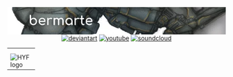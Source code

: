 <img align="right" src="https://github.com/bermarte/bermarte/blob/master/bermarte.webp">  


<div align="center">
<a href="https://www.deviantart.com/bermarte"><img alt="deviantart" src="https://img.shields.io/website?down_message=down&label=website&logo=deviantart&up_color=green&up_message=art&url=https://www.deviantart.com/bermarte"></a>
<a href="https://www.youtube.com/channel/UCDzbI9k3mfPx1xPMrJY5IMA"><img alt="youtube" src="https://img.shields.io/website?down_message=down&label=website&logo=youtube&up_color=green&up_message=youtube&url=https://www.youtube.com/channel/UCDzbI9k3mfPx1xPMrJY5IMA"></a>
<a href="https://soundcloud.com/cardiosalma"><img alt="soundcloud" src="https://img.shields.io/website?down_message=down&label=website&up_color=green&up_message=sound&logo=soundcloud&logoColor=orange&url=https://soundcloud.com/cardiosalma"></a>
<table><tr><td>
<img alt="HYF logo" width="50" src="https://cdn.jsdelivr.net/gh/bermarte/bermarte/hyf.png" style="margin-top: 10px;
    display:inline-block;">
</tr></td></table>
</div>
<!--

**bermarte/bermarte** is a ✨ _special_ ✨ repository because its `README.md` (this file) appears on your GitHub profile.
### Hi there 👋

![Website](https://img.shields.io/website?down_message=down&label=website&logo=deviantart&up_color=green&up_message=art&url=https://www.deviantart.com/bermarte)
![Website](https://img.shields.io/website?down_message=down&label=website&logo=youtube&up_color=green&up_message=youtube&url=https://www.youtube.com/channel/FUCDzbI9k3mfPx1xPMrJY5IMA)
![Website](https://img.shields.io/website?down_message=down&label=sound&up_color=green&up_message=sound&logo=soundcloud&logoColor=orange&url=https://soundcloud.com/cardiosalma)


![bermarte's github stats](https://github-readme-stats.vercel.app/api?username=bermarte&show_icons=false&hide_border=true?count_private=true&hide_rank=true&show_owner=true&line_height=14&hide_title=true&layout=compact&text_color=798080)

[![HitCount](http://hits.dwyl.com/bermarte/bermarte.svg)](http://hits.dwyl.com/bermarte/)

Here are some ideas to get you started:

- 🔭 I’m currently working on ...
- 🌱 I’m currently learning ...
- 👯 I’m looking to collaborate on ...
- 🤔 I’m looking for help with ...
- 💬 Ask me about ...
- 📫 How to reach me: ...
- 😄 Pronouns: ...
- ⚡ Fun fact: ...
-->
